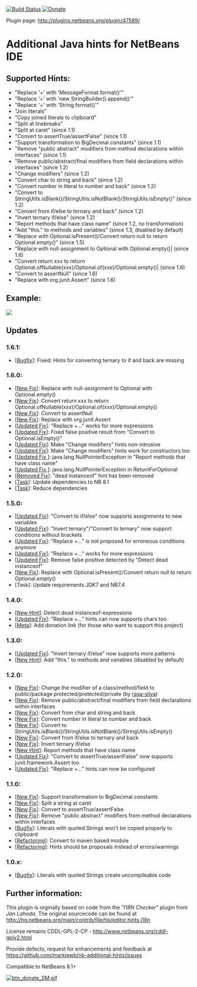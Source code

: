 [![Build Status](https://travis-ci.org/markiewb/nb-additional-hints.svg?branch=master)](https://travis-ci.org/markiewb/nb-additional-hints)
[![Donate](https://www.paypalobjects.com/en_US/i/btn/btn_donate_SM.gif)](https://www.paypal.com/cgi-bin/webscr?cmd=_s-xclick&hosted_button_id=K4CMP92RZELE2)

Plugin page: <a href="http://plugins.netbeans.org/plugin/47589/">http://plugins.netbeans.org/plugin/47589/</a>

<h1>Additional Java hints for NetBeans IDE</h1>

<h2>Supported Hints:</h2>

<ul>
<li>"Replace '+' with 'MessageFormat.format()'"</li>
<li>"Replace '+' with 'new StringBuilder().append()'"</li>
<li>"Replace '+' with 'String.format()'"</li>
<li>"Join literals"</li>
<li>"Copy joined literals to clipboard"</li>
<li>"Split at linebreaks"</li>
<li>"Split at caret" (since 1.1)</li>
<li>"Convert to assertTrue/assertFalse" (since 1.1)</li>
<li>"Support transformation to BigDecimal constants" (since 1.1)</li>
<li>"Remove "public abstract" modifiers from method declarations within interfaces" (since 1.1)</li>
<li>"Remove public/abstract/final modifiers from field declarations within interfaces" (since 1.2)</li>
<li>"Change modifiers" (since 1.2)</li>
<li>"Convert char to string and back" (since 1.2)</li>
<li>"Convert number in literal to number and back" (since 1.2)</li>
<li>"Convert to StringUtils.isBlank()/StringUtils.isNotBlank()/StringUtils.isEmpty()" (since 1.2)</li>
<li>"Convert from if/else to ternary and back" (since 1.2)</li>
<li>"Invert ternary if/else" (since 1.2)</li>
<li>"Report methods that have class name" (since 1.2, no transformation)</li>
<li>"Add "this." to methods and variables" (since 1.3, disabled by default)</li>
<li>"Replace with Optional.isPresent()/Convert return null to return Optional.empty()" (since 1.5)</li>
<li>"Replace with null-assignment to Optional with Optional.empty()| (since 1.6)</li>
<li>"Convert return xxx to return Optional.ofNullable(xxx)/Optional.of(xxx)/Optional.empty()| (since 1.6)</li>
<li>"Convert to assertNull" (since 1.6)</li>
<li>"Replace with org.junit.Assert" (since 1.6)</li>
</ul>

<h2>Example:</h2>
<img src="https://raw.githubusercontent.com/markiewb/nb-additional-hints/v1.6.1/doc/screenshot.png"/>

<h2>Updates</h2>
<h3>1.6.1:</h3>
<ul>
<li>[<a href="https://github.com/markiewb/nb-additional-hints/issues/78">Bugfix</a>]: Fixed: Hints for converting ternary to if and back are missing</li>
</ul>
<h3>1.6.0:</h3>
<ul>
<li>[<a href="https://github.com/markiewb/nb-additional-hints/issues/55">New Fix</a>]: Replace with null-assignment to Optional with Optional.empty()</li>
<li>[<a href="https://github.com/markiewb/nb-additional-hints/issues/56">New Fix</a>]: Convert return xxx to return Optional.ofNullable(xxx)/Optional.of(xxx)/Optional.empty()</li>
<li>[<a href="https://github.com/markiewb/nb-additional-hints/issues/63">New Fix</a>]: Convert to assertNull</li>
<li>[<a href="https://github.com/markiewb/nb-additional-hints/issues/68">New Fix</a>]: Replace with org.junit.Assert</li>
<li>[<a href="https://github.com/markiewb/nb-additional-hints/issues/54">Updated Fix</a>]: "Replace +..." works for more expressions</li>
<li>[<a href="https://github.com/markiewb/nb-additional-hints/issues/57">Updated Fix</a>]: Fixed false positive result from "Convert to Optional.isEmpty()"</li>
<li>[<a href="https://github.com/markiewb/nb-additional-hints/issues/58">Updated Fix</a>]: Make "Change modifiers" hints non-intrusive</li>
<li>[<a href="https://github.com/markiewb/nb-additional-hints/issues/59">Updated Fix</a>]: Make "Change modifiers" hints work for constructors too</li>
<li>[<a href="https://github.com/markiewb/nb-additional-hints/issues/64">Updated Fix </a>]: java.lang.NullPointerException in "Report methods that have class name"</li>
<li>[<a href="https://github.com/markiewb/nb-additional-hints/issues/75">Updated Fix </a>]: java.lang.NullPointerException in ReturnForOptional</li>
<li>[<a href="https://github.com/markiewb/nb-additional-hints/issues/70">Removed Fix</a>]: "dead instanceof" hint has been removed</li>
<li>[<a href="https://github.com/markiewb/nb-additional-hints/issues/72">Task</a>]: Update dependencies to NB 8.1</li>
<li>[<a href="https://github.com/markiewb/nb-additional-hints/issues/76">Task</a>]: Reduce dependencies</li>
</ul>
<h3>1.5.0:</h3>
<ul>
<li>[<a href="https://github.com/markiewb/nb-additional-hints/issues/42">Updated Fix</a>]: "Convert to if/else" now supports assignments to new variables</li>
<li>[<a href="https://github.com/markiewb/nb-additional-hints/issues/43">Updated Fix</a>]: "Invert ternary"/"Convert to ternary" now support conditions without brackets</li>
<li>[<a href="https://github.com/markiewb/nb-additional-hints/issues/3">Updated Fix</a>]: "Replace +..." is not proposed for erroneous conditions anymore</li>
<li>[<a href="https://github.com/markiewb/nb-additional-hints/issues/51">Updated Fix</a>]: "Replace +..." works for more expressions</li>
<li>[<a href="https://github.com/markiewb/nb-additional-hints/issues/50">Updated Fix</a>]: Remove false positive detected by "Detect dead instanceof"</li>
<li>[<a href="https://github.com/markiewb/nb-additional-hints/issues/56">New Fix</a>]: Replace with Optional.isPresent()/Convert return null to return Optional.empty()</li>
<li>[Task]: Update requirements JDK7 and NB7.4</li>
</ul>
<h3>1.4.0:</h3>
<ul>
<li>[<a href="https://github.com/markiewb/nb-additional-hints/issues/44">New Hint</a>]: Detect dead instanceof-expressions</li>
<li>[<a href="https://github.com/markiewb/nb-additional-hints/issues/2">Updated Fix</a>]: "Replace +..." hints can now supports chars too</li>
<li>[<a href="https://github.com/markiewb/nb-additional-hints/issues/47">Meta</a>]: Add donation link (for those who want to support this project)</li>
</ul>
<h3>1.3.0:</h3>
<ul>
<li>[<a href="https://github.com/markiewb/nb-additional-hints/issues/36">Updated Fix</a>]: "Invert ternary if/else" now supports more patterns</li>
<li>[<a href="https://github.com/markiewb/nb-additional-hints/issues/39">New Hint</a>]: Add "this." to methods and variables (disabled by default)</li>
</ul>

<h3>1.2.0:</h3>
<ul>
<li>[<a href="https://github.com/markiewb/nb-additional-hints/pull/22">New Fix</a>]: Change the modifier of a class/method/field to public/package protected/protected/private  (by <a href="https://github.com/rasa-silva">rasa-silva</a>)</li>
<li>[<a href="https://github.com/markiewb/nb-additional-hints/issues/24">New Fix</a>]: Remove public/abstract/final modifiers from field declarations within interfaces</li>
<li>[<a href="https://github.com/markiewb/nb-additional-hints/issues/9">New Fix</a>]: Convert from char and string and back</li>
<li>[<a href="https://github.com/markiewb/nb-additional-hints/issues/10">New Fix</a>]: Convert number in literal to number and back</li>
<li>[<a href="https://github.com/markiewb/nb-additional-hints/issues/12">New Fix</a>]: Convert to StringUtils.isBlank()/StringUtils.isNotBlank()/StringUtils.isEmpty()</li>
<li>[<a href="https://github.com/markiewb/nb-additional-hints/issues/31">New Fix</a>]: Convert from if/else to ternary and back</li>
<li>[<a href="https://github.com/markiewb/nb-additional-hints/issues/32">New Fix</a>]: Invert ternary if/else</li>
<li>[<a href="https://github.com/markiewb/nb-additional-hints/issues/34">New Hint</a>]: Report methods that have class name</li>
<li>[<a href="https://github.com/markiewb/nb-additional-hints/issues/29">Updated Fix</a>]: "Convert to assertTrue/assertFalse" now supports junit.framework.Assert too</li>
<li>[<a href="https://github.com/markiewb/nb-additional-hints/issues/20">Updated Fix</a>]: "Replace +..." hints can now be configured</li>
</ul>

<h3>1.1.0:</h3>
<ul>
<li>[<a href="https://github.com/markiewb/nb-additional-hints/issues/11">New Fix</a>]: Support transformation to BigDecimal constants</li>
<li>[<a href="https://github.com/markiewb/nb-additional-hints/issues/5">New Fix</a>]: Split a string at caret</li>
<li>[<a href="https://github.com/markiewb/nb-additional-hints/issues/13">New Fix</a>]: Convert to assertTrue/assertFalse</li>
<li>[<a href="https://github.com/markiewb/nb-additional-hints/issues/14">New Fix</a>]: Remove "public abstract" modifiers from method declarations within interfaces</li>
<li>[<a href="https://github.com/markiewb/nb-additional-hints/issues/8">Bugfix</a>]: Literals with quoted Strings won't be copied properly to clipboard</li>
<li>[<a href="https://github.com/markiewb/nb-additional-hints/issues/7">Refactoring</a>]: Convert to maven based module</li>
<li>[<a href="https://github.com/markiewb/nb-additional-hints/issues/18">Refactoring</a>]: Hints should be proposals instead of errors/warnings</li>
</ul>
<h3>1.0.x:</h3>
<ul>
<li>[<a href="https://github.com/markiewb/nb-additional-hints/issues/1">Bugfix</a>]: Literals with quoted Strings create uncompileable code</li>
</ul>
<h2>
<a name="further-information" class="anchor" href="#further-information"><span class="mini-icon mini-icon-link"></span></a>Further information:</h2>

<p>This plugin is orginally based on code from the <em>"I18N Checker"</em> plugin from <em>Jan Lahoda</em>.
The original sourcecode can be found at <a href="http://hg.netbeans.org/main/contrib/file/tip/editor.hints.i18n">http://hg.netbeans.org/main/contrib/file/tip/editor.hints.i18n</a></p>

<p>License remains CDDL-GPL-2-CP - <a href="http://www.netbeans.org/cddl-gplv2.html">http://www.netbeans.org/cddl-gplv2.html</a></p>

<p>
Provide defects, request for enhancements and feedback at <a href=https://github.com/markiewb/nb-additional-hints/issues">https://github.com/markiewb/nb-additional-hints/issues</a>
</p>
<p>Compatible to NetBeans 8.1+</p>
<p>
<a href="https://www.paypal.com/cgi-bin/webscr?cmd=_s-xclick&hosted_button_id=K4CMP92RZELE2"><img src="https://www.paypalobjects.com/en_US/i/btn/btn_donate_SM.gif" alt="btn_donate_SM.gif"></a>

</p>